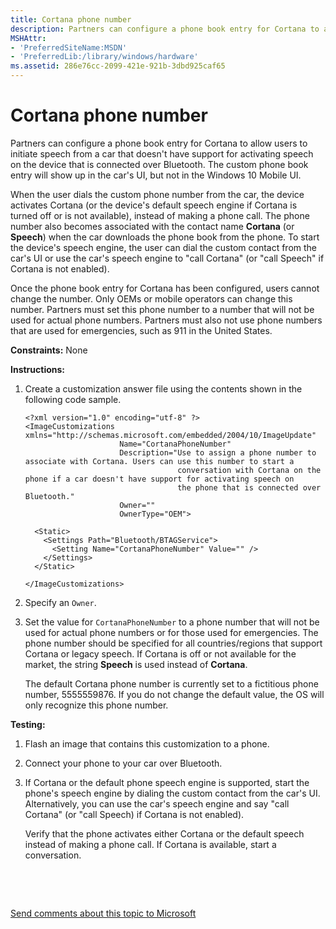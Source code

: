 ```yaml
---
title: Cortana phone number
description: Partners can configure a phone book entry for Cortana to allow users to initiate speech from a car that doesn't have support for activating speech on the device that is connected over Bluetooth.
MSHAttr:
- 'PreferredSiteName:MSDN'
- 'PreferredLib:/library/windows/hardware'
ms.assetid: 286e76cc-2099-421e-921b-3dbd925caf65
---
```


# Cortana phone number


Partners can configure a phone book entry for Cortana to allow users to initiate speech from a car that doesn't have support for activating speech on the device that is connected over Bluetooth. The custom phone book entry will show up in the car's UI, but not in the Windows 10 Mobile UI.

When the user dials the custom phone number from the car, the device activates Cortana (or the device's default speech engine if Cortana is turned off or is not available), instead of making a phone call. The phone number also becomes associated with the contact name **Cortana** (or **Speech**) when the car downloads the phone book from the phone. To start the device's speech engine, the user can dial the custom contact from the car's UI or use the car's speech engine to "call Cortana" (or "call Speech" if Cortana is not enabled).

Once the phone book entry for Cortana has been configured, users cannot change the number. Only OEMs or mobile operators can change this number. Partners must set this phone number to a number that will not be used for actual phone numbers. Partners must also not use phone numbers that are used for emergencies, such as 911 in the United States.

<a href="" id="constraints---none"></a>**Constraints:** None  

<a href="" id="instructions-"></a>**Instructions:**  
1.  Create a customization answer file using the contents shown in the following code sample.

    ``` syntax
    <?xml version="1.0" encoding="utf-8" ?>  
    <ImageCustomizations xmlns="http://schemas.microsoft.com/embedded/2004/10/ImageUpdate"  
                         Name="CortanaPhoneNumber"  
                         Description="Use to assign a phone number to associate with Cortana. Users can use this number to start a 
                                      conversation with Cortana on the phone if a car doesn't have support for activating speech on 
                                      the phone that is connected over Bluetooth."  
                         Owner=""  
                         OwnerType="OEM"> 

      <Static>  
        <Settings Path="Bluetooth/BTAGService">   
          <Setting Name="CortanaPhoneNumber" Value="" />  
        </Settings>  
      </Static>

    </ImageCustomizations>
    ```

2.  Specify an `Owner`.

3.  Set the value for `CortanaPhoneNumber` to a phone number that will not be used for actual phone numbers or for those used for emergencies. The phone number should be specified for all countries/regions that support Cortana or legacy speech. If Cortana is off or not available for the market, the string **Speech** is used instead of **Cortana**.

    The default Cortana phone number is currently set to a fictitious phone number, 5555559876. If you do not change the default value, the OS will only recognize this phone number.

<a href="" id="testing-"></a>**Testing:**  
1.  Flash an image that contains this customization to a phone.

2.  Connect your phone to your car over Bluetooth.

3.  If Cortana or the default phone speech engine is supported, start the phone's speech engine by dialing the custom contact from the car's UI. Alternatively, you can use the car's speech engine and say "call Cortana" (or "call Speech) if Cortana is not enabled).

    Verify that the phone activates either Cortana or the default speech instead of making a phone call. If Cortana is available, start a conversation.

 

 

[Send comments about this topic to Microsoft](mailto:wsddocfb@microsoft.com?subject=Documentation%20feedback%20%5Bp_phCustomization\p_phCustomization%5D:%20Cortana%20phone%20number%20%20RELEASE:%20%289/7/2016%29&body=%0A%0APRIVACY%20STATEMENT%0A%0AWe%20use%20your%20feedback%20to%20improve%20the%20documentation.%20We%20don't%20use%20your%20email%20address%20for%20any%20other%20purpose,%20and%20we'll%20remove%20your%20email%20address%20from%20our%20system%20after%20the%20issue%20that%20you're%20reporting%20is%20fixed.%20While%20we're%20working%20to%20fix%20this%20issue,%20we%20might%20send%20you%20an%20email%20message%20to%20ask%20for%20more%20info.%20Later,%20we%20might%20also%20send%20you%20an%20email%20message%20to%20let%20you%20know%20that%20we've%20addressed%20your%20feedback.%0A%0AFor%20more%20info%20about%20Microsoft's%20privacy%20policy,%20see%20http://privacy.microsoft.com/default.aspx. "Send comments about this topic to Microsoft")




